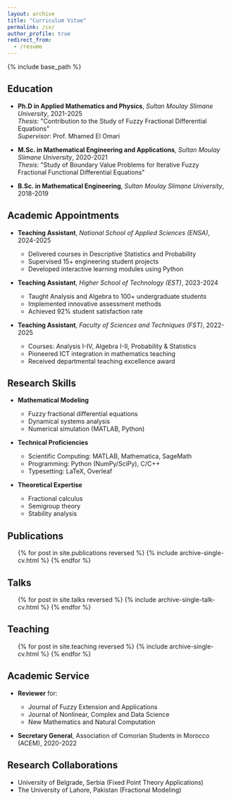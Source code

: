 ```yaml
---
layout: archive
title: "Curriculum Vitae"
permalink: /cv/
author_profile: true
redirect_from:
  - /resume
---
```


{% include base_path %}

## Education
* **Ph.D in Applied Mathematics and Physics**, *Sultan Moulay Slimane University*, 2021-2025  
  *Thesis*: "Contribution to the Study of Fuzzy Fractional Differential Equations"  
  *Supervisor*: Prof. Mhamed El Omari

* **M.Sc. in Mathematical Engineering and Applications**, *Sultan Moulay Slimane University*, 2020-2021  
  *Thesis*: "Study of Boundary Value Problems for Iterative Fuzzy Fractional Functional Differential Equations"

* **B.Sc. in Mathematical Engineering**, *Sultan Moulay Slimane University*, 2018-2019

## Academic Appointments
* **Teaching Assistant**, *National School of Applied Sciences (ENSA)*, 2024-2025  
  - Delivered courses in Descriptive Statistics and Probability  
  - Supervised 15+ engineering student projects  
  - Developed interactive learning modules using Python

* **Teaching Assistant**, *Higher School of Technology (EST)*, 2023-2024  
  - Taught Analysis and Algebra to 100+ undergraduate students  
  - Implemented innovative assessment methods  
  - Achieved 92% student satisfaction rate

* **Teaching Assistant**, *Faculty of Sciences and Techniques (FST)*, 2022-2025  
  - Courses: Analysis I-IV, Algebra I-II, Probability & Statistics  
  - Pioneered ICT integration in mathematics teaching  
  - Received departmental teaching excellence award

## Research Skills
* **Mathematical Modeling**  
  - Fuzzy fractional differential equations  
  - Dynamical systems analysis  
  - Numerical simulation (MATLAB, Python)

* **Technical Proficiencies**  
  - Scientific Computing: MATLAB, Mathematica, SageMath  
  - Programming: Python (NumPy/SciPy), C/C++  
  - Typesetting: LaTeX, Overleaf

* **Theoretical Expertise**  
  - Fractional calculus  
  - Semigroup theory  
  - Stability analysis

## Publications
<ul>{% for post in site.publications reversed %}
  {% include archive-single-cv.html %}
{% endfor %}</ul>

## Talks
<ul>{% for post in site.talks reversed %}
  {% include archive-single-talk-cv.html %}
{% endfor %}</ul>

## Teaching
<ul>{% for post in site.teaching reversed %}
  {% include archive-single-cv.html %}
{% endfor %}</ul>

## Academic Service
* **Reviewer** for:
  - Journal of Fuzzy Extension and Applications  
  - Journal of Nonlinear, Complex and Data Science  
  - New Mathematics and Natural Computation

* **Secretary General**, Association of Comorian Students in Morocco (ACEM), 2020-2022

## Research Collaborations
* University of Belgrade, Serbia (Fixed Point Theory Applications)
* The University of Lahore, Pakistan (Fractional Modeling)
